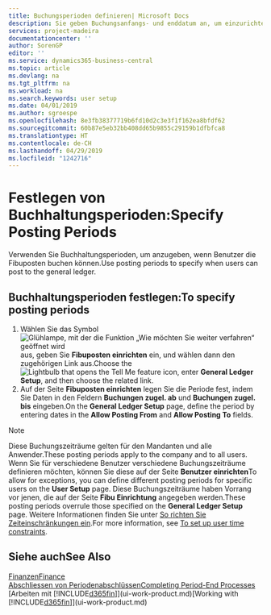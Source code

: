 ```yaml
---
title: Buchungsperioden definieren| Microsoft Docs
description: Sie geben Buchungsanfangs- und enddatum an, um einzurichten, wenn Benutzer in den Fibuposten buchen können.
services: project-madeira
documentationcenter: ''
author: SorenGP
editor: ''
ms.service: dynamics365-business-central
ms.topic: article
ms.devlang: na
ms.tgt_pltfrm: na
ms.workload: na
ms.search.keywords: user setup
ms.date: 04/01/2019
ms.author: sgroespe
ms.openlocfilehash: 8e3fb38377719b6fd10d2c3e3f1f162ea8bfdf62
ms.sourcegitcommit: 60b87e5eb32bb408dd65b9855c29159b1dfbfca8
ms.translationtype: HT
ms.contentlocale: de-CH
ms.lasthandoff: 04/29/2019
ms.locfileid: "1242716"
---
```

# <a name="specify-posting-periods"></a><span data-ttu-id="4c11c-103">Festlegen von Buchhaltungsperioden:</span><span class="sxs-lookup"><span data-stu-id="4c11c-103">Specify Posting Periods</span></span>
<span data-ttu-id="4c11c-104">Verwenden Sie Buchhaltungsperioden, um anzugeben, wenn Benutzer die Fibuposten buchen können.</span><span class="sxs-lookup"><span data-stu-id="4c11c-104">Use posting periods to specify when users can post to the general ledger.</span></span>  

## <a name="to-specify-posting-periods"></a><span data-ttu-id="4c11c-105">Buchhaltungsperioden festlegen:</span><span class="sxs-lookup"><span data-stu-id="4c11c-105">To specify posting periods</span></span>
1. <span data-ttu-id="4c11c-106">Wählen Sie das Symbol ![Glühlampe, mit der die Funktion „Wie möchten Sie weiter verfahren“ geöffnet wird](media/ui-search/search_small.png "Wie möchten Sie weiter verfahren?") aus, geben Sie **Fibuposten einrichten** ein, und wählen dann den zugehörigen Link aus.</span><span class="sxs-lookup"><span data-stu-id="4c11c-106">Choose the ![Lightbulb that opens the Tell Me feature](media/ui-search/search_small.png "Tell me what you want to do") icon, enter **General Ledger Setup**, and then choose the related link.</span></span>  
2. <span data-ttu-id="4c11c-107">Auf der Seite **Fibuposten einrichten** legen Sie die Periode fest, indem Sie Daten in den Feldern **Buchungen zugel. ab** und **Buchungen zugel. bis** eingeben.</span><span class="sxs-lookup"><span data-stu-id="4c11c-107">On the **General Ledger Setup** page, define the period by entering dates in the **Allow Posting From** and **Allow Posting To** fields.</span></span>  

> [!NOTE]  
>   <span data-ttu-id="4c11c-108">Diese Buchungszeiträume gelten für den Mandanten und alle Anwender.</span><span class="sxs-lookup"><span data-stu-id="4c11c-108">These posting periods apply to the company and to all users.</span></span> <span data-ttu-id="4c11c-109">Wenn Sie für verschiedene Benutzer verschiedene Buchungszeiträume definieren möchten, können Sie diese auf der Seite **Benutzer einrichten**</span><span class="sxs-lookup"><span data-stu-id="4c11c-109">To allow for exceptions, you can define different posting periods for specific users on the **User Setup** page.</span></span> <span data-ttu-id="4c11c-110">Diese Buchungszeiträume haben Vorrang vor jenen, die auf der Seite **Fibu Einrichtung** angegeben werden.</span><span class="sxs-lookup"><span data-stu-id="4c11c-110">These posting periods overrule those specified on the **General Ledger Setup** page.</span></span> <span data-ttu-id="4c11c-111">Weitere Informationen finden Sie unter [So richten Sie Zeiteinschränkungen ein](ui-how-users-permissions.md#to-set-up-user-time-constraints).</span><span class="sxs-lookup"><span data-stu-id="4c11c-111">For more information, see [To set up user time constraints](ui-how-users-permissions.md#to-set-up-user-time-constraints).</span></span>

## <a name="see-also"></a><span data-ttu-id="4c11c-112">Siehe auch</span><span class="sxs-lookup"><span data-stu-id="4c11c-112">See Also</span></span>
[<span data-ttu-id="4c11c-113">Finanzen</span><span class="sxs-lookup"><span data-stu-id="4c11c-113">Finance</span></span>](finance.md)  
[<span data-ttu-id="4c11c-114">Abschliessen von Periodenabschlüssen</span><span class="sxs-lookup"><span data-stu-id="4c11c-114">Completing Period-End Processes</span></span>](year-how-complete-period-end-processes.md)  
<span data-ttu-id="4c11c-115">[Arbeiten mit [!INCLUDE[d365fin](includes/d365fin_md.md)]](ui-work-product.md)</span><span class="sxs-lookup"><span data-stu-id="4c11c-115">[Working with [!INCLUDE[d365fin](includes/d365fin_md.md)]](ui-work-product.md)</span></span>
